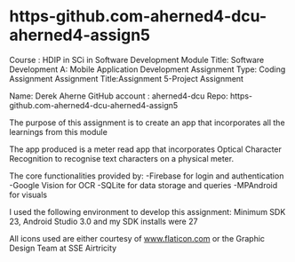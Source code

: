 # https-github.com-aherned4-dcu-aherned4-assign5

Course : HDIP in SCi in Software Development Module 
Title: Software Development A: Mobile Application Development Assignment 
Type: Coding Assignment 
Assignment Title:Assignment 5-Project Assignment 

Name: Derek Aherne GitHub account : aherned4-dcu
Repo: https-github.com-aherned4-dcu-aherned4-assign5

The purpose of this assignment is to create an app that incorporates all 
the learnings from this module

The app produced is a meter read app that incorporates Optical Character 
Recognition to recognise text characters on a physical meter.

The core functionalities provided by:
-Firebase for login and authentication
-Google Vision for OCR
-SQLite for data storage and queries
-MPAndroid for visuals

I used the following environment to develop this assignment: Minimum SDK 
23, Android Studio 3.0 and my SDK installs were 27

All icons used are either courtesy of www.flaticon.com or the Graphic 
Design Team at SSE Airtricity
